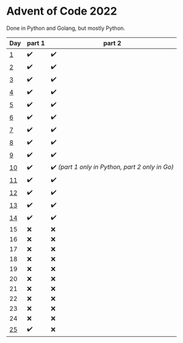# Advent of Code 2022

Done in Python and Golang, but mostly Python.

Day   | part 1 | part 2
------|--------|-------
[1](/day1/day1)     |  :heavy_check_mark:    |  :heavy_check_mark:
[2](/day2/day2)     |  :heavy_check_mark:    |  :heavy_check_mark:
[3](/day3/day3)     |  :heavy_check_mark:    |  :heavy_check_mark:
[4](/day4/day4)     |  :heavy_check_mark:    |  :heavy_check_mark:
[5](/day5/day5)     |  :heavy_check_mark:    |  :heavy_check_mark:
[6](/day6/day6)     |  :heavy_check_mark:    |  :heavy_check_mark:
[7](/day7)     |  :heavy_check_mark:    |  :heavy_check_mark:
[8](/day8)     |  :heavy_check_mark:    |  :heavy_check_mark:
[9](/day9)     |  :heavy_check_mark:    |  :heavy_check_mark:
[10](/day10)     |  :heavy_check_mark:    |  :heavy_check_mark: *(part 1 only in Python, part 2 only in Go)*
[11](/day11)    |  :heavy_check_mark:    |  :heavy_check_mark:
[12](/day12)    |  :heavy_check_mark:    |  :heavy_check_mark:
[13](/day13)    |  :heavy_check_mark:    |  :heavy_check_mark:
[14](/day14)    |  :heavy_check_mark:    |  :heavy_check_mark:
15    |  :x:    |  :x:
16    |  :x:    |  :x:
17    |  :x:    |  :x:
18    |  :x:    |  :x:
19    |  :x:    |  :x:
20    |  :x:    |  :x:
21    |  :x:    |  :x:
22    |  :x:    |  :x:
23    |  :x:    |  :x:
24    |  :x:    |  :x:
[25](/day25)    |  :heavy_check_mark:    |  :x: